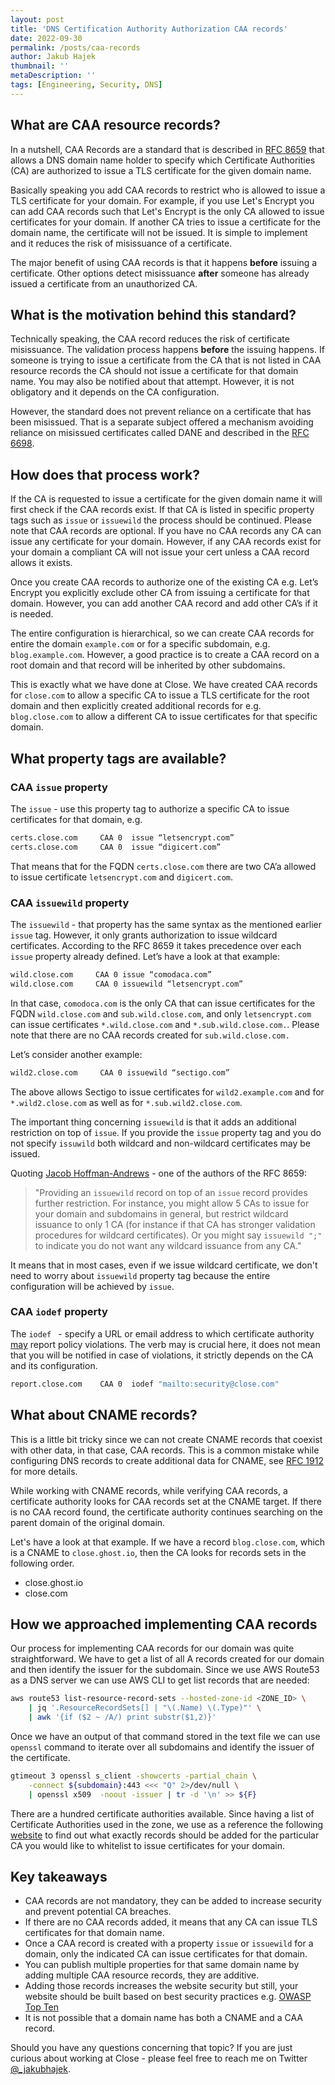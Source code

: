 ```yaml
---
layout: post
title: 'DNS Certification Authority Authorization CAA records'
date: 2022-09-30
permalink: /posts/caa-records
author: Jakub Hajek
thumbnail: ''
metaDescription: ''
tags: [Engineering, Security, DNS]
---
```


## What are CAA resource records?

In a nutshell, CAA Records are a standard that is described in [RFC 8659](https://www.rfc-editor.org/rfc/rfc8659) that allows a DNS domain name holder to specify which Certificate Authorities (CA) are authorized to issue a TLS certificate for the given domain name.  

Basically speaking you add CAA records to restrict who is allowed to issue a TLS certificate for your domain. For example, if you use Let's Encrypt you can add CAA records such that Let's Encrypt is the only CA allowed to issue certificates for your domain. If another CA tries to issue a certificate for the domain name, the certificate will not be issued. It is simple to implement and it reduces the risk of misissuance of a certificate.

The major benefit of using CAA records is that it happens **before** issuing a certificate. Other options detect misissuance **after** someone has already issued a certificate from an unauthorized CA. 

## What is the motivation behind this standard?

Technically speaking, the CAA record reduces the risk of certificate misissuance. The validation process happens **before** the issuing happens. If someone is trying to issue a certificate from the CA that is not listed in CAA resource records the CA should not issue a certificate for that domain name. You may also be notified about that attempt. However, it is not obligatory and it depends on the CA configuration. 

However, the standard does not prevent reliance on a certificate that has been misissued. That is a separate subject offered a mechanism avoiding reliance on misissued certificates called DANE and described in the [RFC 6698](https://www.rfc-editor.org/info/rfc6698).

## How does that process work?

If the CA is requested to issue a certificate for the given domain name it will first check if the CAA records exist. If that CA is listed in specific property tags such as `issue` or `issuewild` the process should be continued. Please note that CAA records are optional. If you have no CAA records any CA can issue any certificate for your domain. However, if any CAA records exist for your domain a compliant CA will not issue your cert unless a CAA record allows it exists.

Once you create CAA records to authorize one of the existing CA e.g. Let’s Encrypt you explicitly exclude other CA from issuing a certificate for that domain. However, you can add another CAA record and add other CA’s if it is needed. 

The entire configuration is hierarchical, so we can create CAA records for entire the domain `example.com` or for a specific subdomain, e.g. `blog.example.com`. However, a good practice is to create a CAA record on a root domain and that record will be inherited by other subdomains. 

This is exactly what we have done at Close. We have created CAA records for `close.com` to allow a specific CA to issue a TLS certificate for the root domain and then explicitly created additional records for e.g. `blog.close.com` to allow a different CA to issue certificates for that specific domain. 

## What property tags are available? 

### CAA `issue` property

The `issue` - use this property tag to authorize a specific CA to issue certificates for that domain, e.g.

```bash
certs.close.com     CAA 0  issue “letsencrypt.com”
certs.close.com     CAA 0  issue “digicert.com”
```

That means that for the FQDN `certs.close.com` there are two CA’a allowed to issue certificate `letsencrypt.com` and `digicert.com`.

### CAA `issuewild` property

The `issuewild` - that property has the same syntax as the mentioned earlier `issue` tag. However, it only grants authorization to issue wildcard certificates. According to the RFC 8659 it takes precedence over each `issue` property already defined. Let’s have a look at that example:

```bash
wild.close.com     CAA 0 issue “comodaca.com”
wild.close.com     CAA 0 issuewild “letsencrypt.com”
```

In that case, `comodoca.com` is the only CA that can issue certificates for the FQDN `wild.close.com` and `sub.wild.close.com`, and only `letsencrypt.com` can issue certificates `*.wild.close.com` and `*.sub.wild.close.com.`. Please note that there are no CAA records created for `sub.wild.close.com.`

Let’s consider another example: 

```bash
wild2.close.com     CAA 0 issuewild “sectigo.com”
```

The above allows Sectigo to issue certificates for `wild2.example.com` and for `*.wild2.close.com` as well as for `*.sub.wild2.close.com`.

The important thing concerning `issuewild` is that it adds an additional restriction on top of `issue`. If you provide the `issue` property tag and you do not specify `issuwild` both wildcard and non-wildcard certificates may be issued.

Quoting [Jacob Hoffman-Andrews](https://www.eff.org/about/staff/jacob-hoffman-andrews) - one of the authors of the RFC 8659: 
> "Providing an `issuewild` record on top of an `issue` record provides further restriction. For instance, you might allow 5 CAs to issue for your domain and subdomains in general, but restrict wildcard issuance to only 1 CA (for instance if that CA has stronger validation procedures for wildcard certificates). Or you might say `issuewild ";"` to indicate you do not want any wildcard issuance from any CA."

It means that in most cases, even if we issue wildcard certificate, we don't need to worry about `issuewild` property tag because the entire configuration will be achieved by `issue`.

### CAA `iodef` property

The `iodef ` - specify a URL or email address to which certificate authority [may](https://www.rfc-editor.org/rfc/rfc2119#section-5) report policy violations. The verb may is crucial here, it does not mean that you will be notified in case of violations, it strictly depends on the CA and its configuration.

```bash
report.close.com    CAA 0  iodef "mailto:security@close.com"
```


## What about CNAME records?

This is a little bit tricky since we can not create CNAME records that coexist with other data, in that case, CAA records. This is a common mistake while configuring DNS records to create additional data for CNAME, see [RFC 1912](https://www.ietf.org/rfc/rfc1912.txt) for more details. 

While working with CNAME records, while verifying CAA records, a certificate authority looks for CAA records set at the CNAME target. If there is no CAA record found, the certificate authority continues searching on the parent domain of the original domain. 

Let's have a look at that example. If we have a record `blog.close.com`, which is a CNAME to `close.ghost.io`, then the CA looks for records sets in the following order. 

- close.ghost.io
- close.com


## How we approached implementing CAA records

Our process for implementing CAA records for our domain was quite straightforward. We have to get a list of all A records created for our domain and then identify the issuer for the subdomain. Since we use AWS Route53 as a DNS server we can use AWS CLI to get list records that are needed:

```bash
aws route53 list-resource-record-sets --hosted-zone-id <ZONE_ID> \
    | jq '.ResourceRecordSets[] | "\(.Name) \(.Type)"' \
    | awk '{if ($2 ~ /A/) print substr($1,2)}'
```

Once we have an output of that command stored in the text file we can use `openssl` command to iterate over all subdomains and identify the issuer of the certificate.

```bash
gtimeout 3 openssl s_client -showcerts -partial_chain \
    -connect ${subdomain}:443 <<< "Q" 2>/dev/null \
    | openssl x509  -noout -issuer | tr -d '\n' >> ${F} 
```

There are a hundred certificate authorities available. Since having a list of Certificate Authorities used in the zone, we use as a reference the following [website](https://sslmate.com/caa/) to find out what exactly records should be added for the particular CA you would like to whitelist to issue certificates for your domain. 

## Key takeaways

- CAA records are not mandatory, they can be added to increase security and prevent potential CA breaches.
- If there are no CAA records added, it means that any CA can issue TLS certificates for that domain name. 
- Once a CAA record is created with a property `issue` or `issuewild` for a domain, only the indicated CA can issue certificates for that domain.
- You can publish multiple properties for that same domain name by adding multiple CAA resource records, they are additive. 
- Adding those records increases the website security but still, your website should be built based on best security practices e.g. [OWASP Top Ten](https://owasp.org/www-project-top-ten/)
- It is not possible that a domain name has both a CNAME and a CAA record. 

Should you have any questions concerning that topic? If you are just curious about working at Close - please feel free to reach me on Twitter [@_jakubhajek](https://twitter.com/_jakubhajek). 